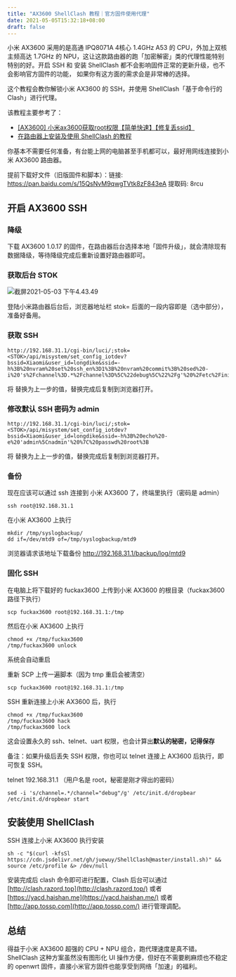 ```yaml
---
title: "AX3600 ShellClash 教程｜官方固件使用代理"
date: 2021-05-05T15:32:18+08:00
draft: false
---
```


小米 AX3600 采用的是高通 IPQ8071A 4核心 1.4GHz A53 的 CPU，外加上双核主频高达 1.7GHz 的 NPU，这让这款路由器的跑「加密解密」类的代理性能特别特别的好。开启 SSH 和 安装 ShellClash 都不会影响固件正常的更新升级，也不会影响官方固件的功能， 如果你有这方面的需求会是非常棒的选择。<!--more-->

这个教程会教你解锁小米 AX3600 的 SSH，并使用 ShellClash「基于命令行的 Clash」进行代理。

该教程主要参考了：

* [[AX3600] 小米ax3600获取root权限【简单快速】【修复丢ssid】](https://www.right.com.cn/forum/thread-4046020-1-1.html)
* [在路由器上安装及使用 ShellClash 的教程](https://juewuy.github.io/post/clash-for-miwifi-an-zhuang-ji-shi-yong-jiao-cheng/)

你基本不需要任何准备，有台能上网的电脑甚至手机都可以，最好用网线连接到小米 AX3600 路由器。

提前下载好文件（旧版固件和脚本）：链接: https://pan.baidu.com/s/15QsNvM9qwgTVtk8zF843eA 提取码: 8rcu

## 开启 AX3600 SSH

### 降级

下载 AX3600 1.0.17 的固件，在路由器后台选择本地「固件升级」，就会清除现有数据降级，等待降级完成后重新设置好路由器即可。

### 获取后台 STOK

![截屏2021-05-03 下午4.43.49](https://oss.qust.me/img/%E6%88%AA%E5%B1%8F2021-05-03%20%E4%B8%8B%E5%8D%884.43.49.jpg)

登陆小米路由器后台后，浏览器地址栏 stok= 后面的一段内容即是（选中部分），准备好备用。



### 获取 SSH

```
http://192.168.31.1/cgi-bin/luci/;stok=<STOK>/api/misystem/set_config_iotdev?bssid=Xiaomi&user_id=longdike&ssid=-h%3B%20nvram%20set%20ssh_en%3D1%3B%20nvram%20commit%3B%20sed%20-i%20's%2Fchannel%3D.*%2Fchannel%3D%5C%22debug%5C%22%2Fg'%20%2Fetc%2Finit.d%2Fdropbear%3B%20%2Fetc%2Finit.d%2Fdropbear%20start%3B
```

将 <STOK>  替换为上一步的值，替换完成后复制到浏览器打开。

### 修改默认 SSH 密码为 admin

```
http://192.168.31.1/cgi-bin/luci/;stok=<STOK>/api/misystem/set_config_iotdev?bssid=Xiaomi&user_id=longdike&ssid=-h%3B%20echo%20-e%20'admin%5Cnadmin'%20%7C%20passwd%20root%3B
```

将 <STOK>  替换为上上一步的值，替换完成后复制到浏览器打开。

### 备份

现在应该可以通过 ssh 连接到 小米 AX3600 了，终端里执行（密码是 admin）

```
ssh root@192.168.31.1
```

在小米 AX3600 上执行

```
mkdir /tmp/syslogbackup/
dd if=/dev/mtd9 of=/tmp/syslogbackup/mtd9
```

浏览器请求该地址下载备份 http://192.168.31.1/backup/log/mtd9

### 固化 SSH

在电脑上将下载好的 fuckax3600 上传到小米 AX3600 的根目录（fuckax3600 路径下执行） 

```
scp fuckax3600 root@192.168.31.1:/tmp
```

然后在小米 AX3600 上执行

```
chmod +x /tmp/fuckax3600
/tmp/fuckax3600 unlock
```

系统会自动重启

重新 SCP 上传一遍脚本（因为 tmp 重启会被清空）

```
scp fuckax3600 root@192.168.31.1:/tmp
```

SSH 重新连接上小米 AX3600 后，执行

```
chmod +x /tmp/fuckax3600
/tmp/fuckax3600 hack
/tmp/fuckax3600 lock
```

这会设置永久的 ssh、telnet、uart 权限，也会计算出**默认的秘密，记得保存**

备注：如果升级后丢失 SSH 权限，你也可以 telnet 连接上 AX3600 后执行，即可恢复 SSH。

telnet 192.168.31.1 （用户名是 root，秘密是刚才得出的密码）

```
sed -i 's/channel=.*/channel="debug"/g' /etc/init.d/dropbear
/etc/init.d/dropbear start
```

## 安装使用 ShellClash

SSH 连接上小米 AX3600 执行安装

```
sh -c "$(curl -kfsSl https://cdn.jsdelivr.net/gh/juewuy/ShellClash@master/install.sh)" && source /etc/profile &> /dev/null
```

安装完成后 clash 命令即可进行配置，Clash 后台可以通过 [http://clash.razord.top](http://clash.razord.top/) 或者 [https://yacd.haishan.me](https://yacd.haishan.me/) 或者[http://app.tossp.com](http://app.tossp.com/)  进行管理调配。



## 总结

得益于小米 AX3600 超强的 CPU + NPU 组合，跑代理速度是真不错。ShellClash 这种方案虽然没有图形化 UI 操作方便，但好在不需要刷麻烦也不稳定的 openwrt 固件，直接小米官方固件也能享受到网络「加速」的福利。